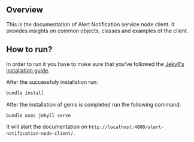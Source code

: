 
## Overview

This is the documentation of Alert Notification service node client. It provides insights on common objects, classes and examples of the client.

## How to run?

In order to run it you have to make sure that you've followed the [Jekyll's installation guide](https://jekyllrb.com/docs/installation/).

After the successfuly installation run:

```bash
bundle install
```

After the installation of gems is completed run the following command:

```bash
bundle exec jekyll serve
```

It will start the documentation on ```http://localhost:4000/alert-notification-node-client/```.